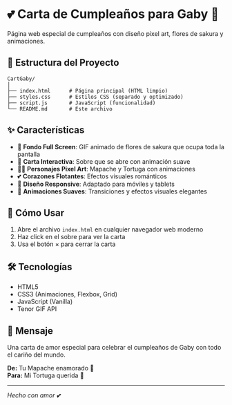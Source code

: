# 💕 Carta de Cumpleaños para Gaby 🌸

Página web especial de cumpleaños con diseño pixel art, flores de sakura y animaciones.

## 📁 Estructura del Proyecto

```
CartGaby/
│
├── index.html      # Página principal (HTML limpio)
├── styles.css      # Estilos CSS (separado y optimizado)
├── script.js       # JavaScript (funcionalidad)
└── README.md       # Este archivo
```

## ✨ Características

- 🌸 **Fondo Full Screen**: GIF animado de flores de sakura que ocupa toda la pantalla
- 💌 **Carta Interactiva**: Sobre que se abre con animación suave
- 🦝🐢 **Personajes Pixel Art**: Mapache y Tortuga con animaciones
- 💕 **Corazones Flotantes**: Efectos visuales románticos
- 📱 **Diseño Responsive**: Adaptado para móviles y tablets
- 🎨 **Animaciones Suaves**: Transiciones y efectos visuales elegantes

## 🚀 Cómo Usar

1. Abre el archivo `index.html` en cualquier navegador web moderno
2. Haz click en el sobre para ver la carta
3. Usa el botón × para cerrar la carta

## 🛠️ Tecnologías

- HTML5
- CSS3 (Animaciones, Flexbox, Grid)
- JavaScript (Vanilla)
- Tenor GIF API

## 💝 Mensaje

Una carta de amor especial para celebrar el cumpleaños de Gaby con todo el cariño del mundo.

**De:** Tu Mapache enamorado 🦝  
**Para:** Mi Tortuga querida 🐢

---
*Hecho con amor 💕*

